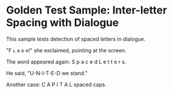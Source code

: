 # Golden Test Sample: Inter-letter Spacing with Dialogue

This sample tests detection of spaced letters in dialogue.

"F ʟ ᴀ s ʜ!" she exclaimed, pointing at the screen.

The word appeared again: S p a c e d L e t t e r s.

He said, "U-N-I-T-E-D we stand."

Another case: C A P I T A L spaced caps.
